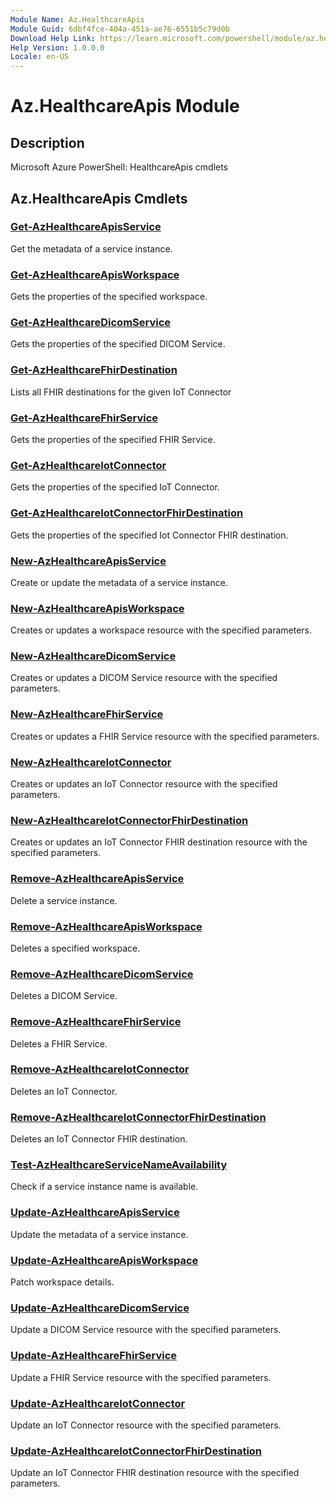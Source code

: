 ```yaml
---
Module Name: Az.HealthcareApis
Module Guid: 6dbf4fce-404a-451a-ae76-6551b5c79d0b
Download Help Link: https://learn.microsoft.com/powershell/module/az.healthcareapis
Help Version: 1.0.0.0
Locale: en-US
---
```


# Az.HealthcareApis Module
## Description
Microsoft Azure PowerShell: HealthcareApis cmdlets

## Az.HealthcareApis Cmdlets
### [Get-AzHealthcareApisService](Get-AzHealthcareApisService.md)
Get the metadata of a service instance.

### [Get-AzHealthcareApisWorkspace](Get-AzHealthcareApisWorkspace.md)
Gets the properties of the specified workspace.

### [Get-AzHealthcareDicomService](Get-AzHealthcareDicomService.md)
Gets the properties of the specified DICOM Service.

### [Get-AzHealthcareFhirDestination](Get-AzHealthcareFhirDestination.md)
Lists all FHIR destinations for the given IoT Connector

### [Get-AzHealthcareFhirService](Get-AzHealthcareFhirService.md)
Gets the properties of the specified FHIR Service.

### [Get-AzHealthcareIotConnector](Get-AzHealthcareIotConnector.md)
Gets the properties of the specified IoT Connector.

### [Get-AzHealthcareIotConnectorFhirDestination](Get-AzHealthcareIotConnectorFhirDestination.md)
Gets the properties of the specified Iot Connector FHIR destination.

### [New-AzHealthcareApisService](New-AzHealthcareApisService.md)
Create or update the metadata of a service instance.

### [New-AzHealthcareApisWorkspace](New-AzHealthcareApisWorkspace.md)
Creates or updates a workspace resource with the specified parameters.

### [New-AzHealthcareDicomService](New-AzHealthcareDicomService.md)
Creates or updates a DICOM Service resource with the specified parameters.

### [New-AzHealthcareFhirService](New-AzHealthcareFhirService.md)
Creates or updates a FHIR Service resource with the specified parameters.

### [New-AzHealthcareIotConnector](New-AzHealthcareIotConnector.md)
Creates or updates an IoT Connector resource with the specified parameters.

### [New-AzHealthcareIotConnectorFhirDestination](New-AzHealthcareIotConnectorFhirDestination.md)
Creates or updates an IoT Connector FHIR destination resource with the specified parameters.

### [Remove-AzHealthcareApisService](Remove-AzHealthcareApisService.md)
Delete a service instance.

### [Remove-AzHealthcareApisWorkspace](Remove-AzHealthcareApisWorkspace.md)
Deletes a specified workspace.

### [Remove-AzHealthcareDicomService](Remove-AzHealthcareDicomService.md)
Deletes a DICOM Service.

### [Remove-AzHealthcareFhirService](Remove-AzHealthcareFhirService.md)
Deletes a FHIR Service.

### [Remove-AzHealthcareIotConnector](Remove-AzHealthcareIotConnector.md)
Deletes an IoT Connector.

### [Remove-AzHealthcareIotConnectorFhirDestination](Remove-AzHealthcareIotConnectorFhirDestination.md)
Deletes an IoT Connector FHIR destination.

### [Test-AzHealthcareServiceNameAvailability](Test-AzHealthcareServiceNameAvailability.md)
Check if a service instance name is available.

### [Update-AzHealthcareApisService](Update-AzHealthcareApisService.md)
Update the metadata of a service instance.

### [Update-AzHealthcareApisWorkspace](Update-AzHealthcareApisWorkspace.md)
Patch workspace details.

### [Update-AzHealthcareDicomService](Update-AzHealthcareDicomService.md)
Update a DICOM Service resource with the specified parameters.

### [Update-AzHealthcareFhirService](Update-AzHealthcareFhirService.md)
Update a FHIR Service resource with the specified parameters.

### [Update-AzHealthcareIotConnector](Update-AzHealthcareIotConnector.md)
Update an IoT Connector resource with the specified parameters.

### [Update-AzHealthcareIotConnectorFhirDestination](Update-AzHealthcareIotConnectorFhirDestination.md)
Update an IoT Connector FHIR destination resource with the specified parameters.


